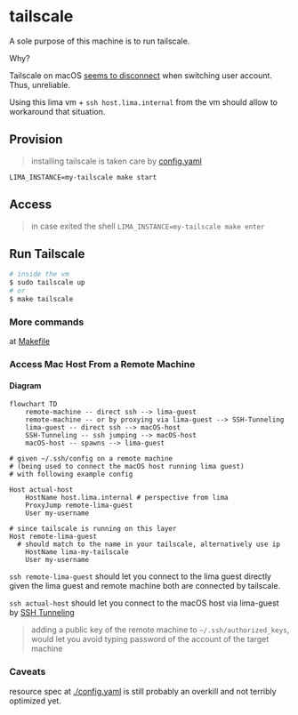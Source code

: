 # tailscale
A sole purpose of this machine is to run tailscale.

Why?

Tailscale on macOS [seems to disconnect](https://github.com/tailscale/tailscale/issues/594) when switching user account. Thus, unreliable.

Using this lima vm + `ssh host.lima.internal` from the vm should allow to workaround that situation.

## Provision

> installing tailscale is taken care by [config.yaml](./config.yaml)

`LIMA_INSTANCE=my-tailscale make start`

## Access
> in case exited the shell
`LIMA_INSTANCE=my-tailscale make enter`

## Run Tailscale

```bash
# inside the vm
$ sudo tailscale up
# or
$ make tailscale
```

### More commands
at [Makefile](./Makefile)


### Access Mac Host From a Remote Machine

#### Diagram
```mermaid
flowchart TD
    remote-machine -- direct ssh --> lima-guest
    remote-machine -- or by proxying via lima-guest --> SSH-Tunneling
    lima-guest -- direct ssh --> macOS-host
    SSH-Tunneling -- ssh jumping --> macOS-host
    macOS-host -- spawns --> lima-guest
```

```ssh-config
# given ~/.ssh/config on a remote machine
# (being used to connect the macOS host running lima guest)
# with following example config

Host actual-host
	HostName host.lima.internal # perspective from lima
	ProxyJump remote-lima-guest
	User my-username

# since tailscale is running on this layer
Host remote-lima-guest
  # should match to the name in your tailscale, alternatively use ip
	HostName lima-my-tailscale
	User my-username
```

`ssh remote-lima-guest` should let you connect to the lima guest directly given the lima guest and remote machine both are connected by tailscale.

`ssh actual-host` should let you connect to the macOS host via lima-guest by [SSH Tunneling](https://wiki.gentoo.org/wiki/SSH_jump_host)

> adding a public key of the remote machine to `~/.ssh/authorized_keys`, would let you avoid typing password of the account of the target machine

### Caveats
resource spec at [./config.yaml](./config.yaml) is still probably an overkill and not terribly optimized yet.

